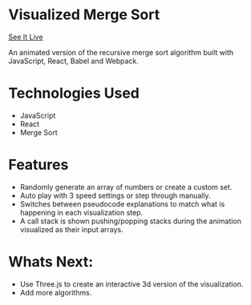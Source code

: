 # Visualized Merge Sort
[See It Live](https://indie-dodo.herokuapp.com/#/landing)  

An animated version of the recursive merge sort algorithm built with JavaScript, React, Babel and Webpack.


# Technologies Used
* JavaScript
* React
* Merge Sort

# Features
* Randomly generate an array of numbers or create a custom set.
* Auto play with 3 speed settings or step through manually.
* Switches between pseudocode explanations to match what is happening in each visualization step.
* A call stack is shown pushing/popping stacks during the animation visualized as their input arrays.

# Whats Next:
* Use Three.js to create an interactive 3d version of the visualization.
* Add more algorithms.
